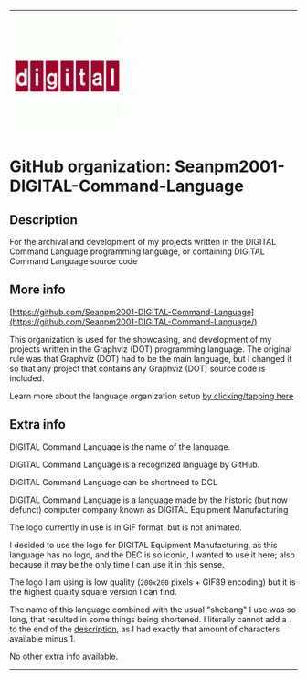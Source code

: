 
***

<!--
<details open><summary><p>Click/tap here to expand/collapse the full resolution (vector) logo for this project</p></summary>

![ failed to load. The file may be missing or corrupt. Check the file path for errors first.](/AdditionalInfo/2/Seanpm2001-DIGITAL-Command-Language-lang/ML_logo.svg)

</details>

<details><summary><p>Click/tap here to expand/collapse the non-vector (raster) logo for this project</p></summary>
!-->

![DIGITAL_EQUIPMENT_CORPORATION_Logo_200px.gif failed to load. The file may be missing or corrupt. Check the file path for errors first.](/AdditionalInfo/2/Seanpm2001-DIGITAL-Command-Language/DIGITAL_EQUIPMENT_CORPORATION_Logo_200px.gif)

<!--
</details>
!-->

# GitHub organization: Seanpm2001-DIGITAL-Command-Language

## Description

For the archival and development of my projects written in the DIGITAL Command Language programming language, or containing DIGITAL Command Language source code

## More info

[https://github.com/Seanpm2001-DIGITAL-Command-Language](https://github.com/Seanpm2001-DIGITAL-Command-Language/)

This organization is used for the showcasing, and development of my projects written in the Graphviz (DOT) programming language. The original rule was that Graphviz (DOT) had to be the main language, but I changed it so that any project that contains any Graphviz (DOT) source code is included.

Learn more about the language organization setup [by clicking/tapping here](/AdditionalInfo/LanguageOrgs/README.md)

## Extra info

DIGITAL Command Language is the name of the language.

DIGITAL Command Language is a recognized language by GitHub.

DIGITAL Command Language can be shortneed to DCL

DIGITAL Command Language is a language made by the historic (but now defunct) computer company known as DIGITAL Equipment Manufacturing

The logo currently in use is in GIF format, but is not animated.

I decided to use the logo for DIGITAL Equipment Manufacturing, as this language has no logo, and the DEC is so iconic, I wanted to use it here; also because it may be the only time I can use it in this sense.

The logo I am using is low quality (`200x200` pixels + GIF89 encoding) but it is the highest quality square version I can find.

The name of this language combined with the usual "shebang" I use was so long, that resulted in some things being shortened. I literally cannot add a `.` to the end of the [description](#Description), as I had exactly that amount of characters available minus 1.

<!--I don't know what DIGITAL-Command-Language stands for, in the sense of programming languages. !-->

No other extra info available.

***
